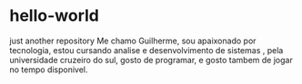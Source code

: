 # hello-world
just another repository
Me chamo Guilherme, sou apaixonado por tecnologia, estou cursando analise e desenvolvimento de sistemas , pela universidade cruzeiro do sul, gosto de programar, e gosto tambem de jogar no tempo disponivel.
